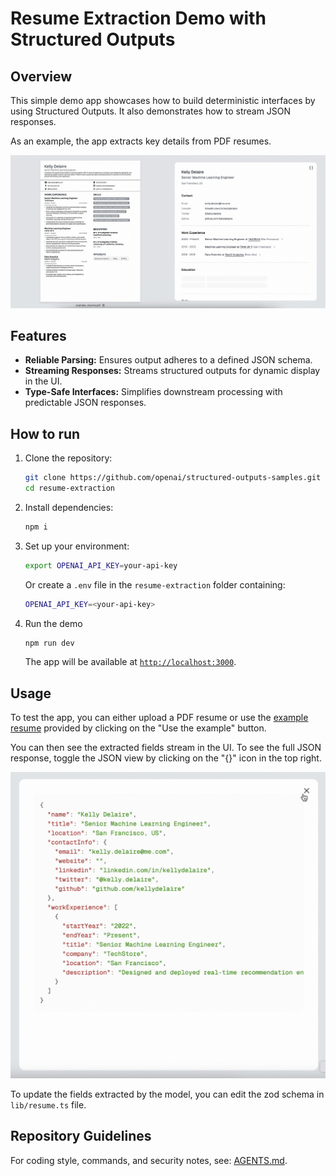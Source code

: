 # Resume Extraction Demo with Structured Outputs

## Overview

This simple demo app showcases how to build deterministic interfaces by using Structured Outputs. It also demonstrates how to stream JSON responses.

As an example, the app extracts key details from PDF resumes.

![Resume Extraction Demo](./public/screenshot-streaming.jpg)

## Features

- **Reliable Parsing:** Ensures output adheres to a defined JSON schema.
- **Streaming Responses:** Streams structured outputs for dynamic display in the UI.
- **Type-Safe Interfaces:** Simplifies downstream processing with predictable JSON responses.

## How to run

1. Clone the repository:

   ```bash
   git clone https://github.com/openai/structured-outputs-samples.git
   cd resume-extraction
   ```

2. Install dependencies:

   ```bash
   npm i
   ```

3. Set up your environment:

   ```bash
   export OPENAI_API_KEY=your-api-key
   ```

   Or create a `.env` file in the `resume-extraction` folder containing:

   ```bash
   OPENAI_API_KEY=<your-api-key>
   ```

4. Run the demo

   ```bash
   npm run dev
   ```

   The app will be available at [`http://localhost:3000`](http://localhost:3000).

## Usage

To test the app, you can either upload a PDF resume or use the [example resume](./public/example_resume.pdf) provided by clicking on the "Use the example" button.

You can then see the extracted fields stream in the UI. To see the full JSON response, toggle the JSON view by clicking on the "{}" icon in the top right.

![Resume Extraction Streaming Response](./public/screenshot-json.jpg)

To update the fields extracted by the model, you can edit the zod schema in `lib/resume.ts` file.

## Repository Guidelines

For coding style, commands, and security notes, see: [AGENTS.md](../AGENTS.md).

